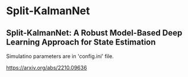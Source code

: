 # Split-KalmanNet
## Split-KalmanNet: A Robust Model-Based Deep Learning Approach for State Estimation

Simulatino parameters are in 'config.ini' file.

https://arxiv.org/abs/2210.09636
